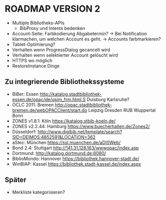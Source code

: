 ROADMAP VERSION 2
=================

* Multiple Bibliotheks-APIs
  * BibProxy und Intents bedenken
* Account-Seite: Farbkodierung Abgabetermin?
    -> Bei Notification klarmachen, um welchen Account es geht. 
    -> Accounts farbmarkieren?
* Tablet-Optimierung?
* Verhalten wenn ProgressDialog gecancelt wird
* Verhalten wenn selektierter Account gelöscht wird
* HTTPS wo möglich
* RestoreInstance Dinge

Zu integrierende Bibliothekssysteme
-----------------------------------
* BiBer: Essen http://katalog.stadtbibliothek-essen.de/opac/de/qsim_frm.html.S Duisburg Karlsruhe?
* OCLC 2011: Bremen http://opac.stadtbibliothek-bremen.de/webOPACClient/start.do Leipzig Dresden RUB Wuppertal Bonn
* ZONES v1.8.1: Köln https://katalog.stbib-koeln.de/
* ZONES v2.2.44: Hamburg https://www.buecherhallen.de/Zones2/
* Düsseldorf: http://www.digibib.net/template/search?SID=DEIMOS:4852591&LOCATION=362
* aStec: München https://ssl.muenchen.de/aDISWeb/
* Bond 2.4: Stuttgart http://141.31.128.163/wwwopac/index.asp
* Dortmund: http://katalog.dortmund.de:8080/
* BiblioMondo: Hannover https://bibliothek.hannover-stadt.de/
* WinBIAP: Kassel https://bibliothek.stadt-kassel.de/index.aspx

Später
------
* Merkliste kategorisieren?
